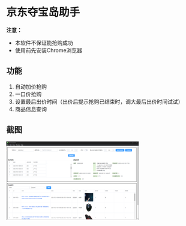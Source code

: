 # 京东夺宝岛助手

**注意：** 

- 本软件不保证能抢购成功
- 使用前先安装Chrome浏览器

## 功能

1. 自动加价抢购
2. 一口价抢购
3. 设置最后出价时间（出价后提示抢购已结束时，调大最后出价时间试试）
4. 商品信息查询

## 截图

<img alt='review' src="assets\images\preview.png" width="70%" style="">
